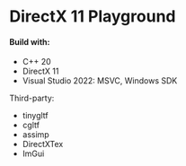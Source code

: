 # DirectX 11 Playground
#### Build with:
<ul>
<li> C++ 20 </li>
<li> DirectX 11 </li>
<li> Visual Studio 2022: MSVC, Windows SDK </li>
</ul>
Third-party:
<ul>
<li> tinygltf </li>
<li> cgltf </li>
<li> assimp </li>
<li> DirectXTex </li>
<li> ImGui </li>
</ul>

